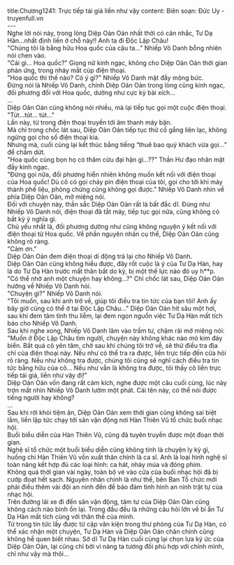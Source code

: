title:Chương1241: Trực tiếp tái giá liền như vậy
content:
Biên soạn: Đức Uy - truyenfull.vn<br>---<br>Nghe lời nói này, trong lòng Diệp Oản Oản nhất thời có cân nhắc, Tư Dạ Hàn…nhất định liền ở chỗ này!! Anh ta đi Độc Lập Châu!<br>"Chúng tôi là bằng hữu Hoa quốc của cậu ta..." Nhiếp Vô Danh bỗng nhiên nói chen vào.<br>"Cái gì... Hoa quốc?" Giọng nữ kinh ngạc, không cho Diệp Oản Oản thời gian phản ứng, trong nháy mắt cúp điện thoại.<br>"Hoa quốc thì thế nào? Có ý gì?" Nhiếp Vô Danh mặt đầy mộng bức.<br>Đừng nói là Nhiếp Vô Danh, chính Diệp Oản Oản trong lòng cũng kinh ngạc, đối phương đối với Hoa quốc, dường như cực kỳ bài xích...<br>...<br>Diệp Oản Oản cũng không nói nhiều, mà lại tiếp tục gọi một cuộc điện thoại.<br>"Tút…tút… tút…"<br>Lần này, từ trong điện thoại truyền tới âm thanh máy bận.<br>Mà chỉ trong chốc lát sau, Diệp Oản Oản tiếp tục thử cố gắng liên lạc, không ngừng gọi cho số điện thoại kia.<br>Nhưng mà, cuối cùng lại kết thúc bằng tiếng “thuê bao quý khách vừa gọi…” để chấm dứt.<br>"Hoa quốc cùng bọn họ có thâm cừu đại hận gì...??" Thần Hư đạo nhân mặt đầy kinh ngạc.<br>"Đừng gọi nữa, đối phương hiển nhiên không muốn kết nối với điện thoại của Hoa quốc! Dù cô có gọi cháy pin điện thoại của tôi, gọi cho tới khi máy thành phế liệu, phỏng chừng cũng không gọi được." Nhiếp Vô Danh nhìn về phía Diệp Oản Oản, mở miệng nói.<br>Đối với chuyện này, thần sắc Diệp Oản Oản rất là bất đắc dĩ. Đúng như Nhiếp Vô Danh nói, điện thoại đã tắt máy, tiếp tục gọi nữa, cũng không có bất kỳ ý nghĩa gì.<br>Chủ yếu nhất là, đối phương dường như cũng không nguyện ý kết nối với điện thoại từ Hoa quốc. Về phần nguyên nhân cụ thể, Diệp Oản Oản cũng không rõ ràng.<br>"Cảm ơn."<br>Diệp Oản Oản đem điện thoại di động trả lại cho Nhiếp Vô Danh.<br>Diệp Oản Oản cũng không hiểu được, đây rốt cuộc là ý của Tư Dạ Hàn, hay là do Tư Dạ Hàn trước mắt thân bất do kỷ, bị một thế lực nào đó uy h**p.<br>"Có thể nhờ anh một chuyện hay không...?" Chỉ chốc lát sau, Diệp Oản Oản hướng về Nhiếp Vô Danh hỏi.<br>"Chuyện gì?" Nhiếp Vô Danh nói.<br>"Tôi muốn, sau khi anh trở về, giúp tôi điều tra tin tức của bạn tôi! Anh ấy bây giờ cũng có thể ở tại Độc Lập Châu..." Diệp Oản Oản hít sâu một hơi, sau khi đem tâm tình thu liễm, lại đem ngọn nguồn việc Tư Dạ Hàn mất tích báo cho Nhiếp Vô Danh.<br>Sau khi nghe xong, Nhiếp Vô Danh lâm vào trầm tư, chậm rãi mở miệng nói: "Muốn ở Độc Lập Châu tìm người, chuyện này không khác nào mò kim đáy biển. Bất quá cô yên tâm, chờ sau khi chúng tôi trở về, sẽ thử điều tra địa chỉ của điện thoại này. Nếu như có thể tra ra được, liền trực tiếp đến cửa hỏi rõ ràng. Nếu như không tra được, chúng tôi cũng sẽ nghĩ cách điều tra tin tức bằng hữu của cô... Nếu như vẫn là không tra được, tôi thấy cô liền trực tiếp tái giá, liền như vậy đi!"<br>Diệp Oản Oản vốn đang rất cảm kích, nghe được một câu cuối cùng, lúc này trợn mắt nhìn Nhiếp Vô Danh lườm một phát. Cái tên này, có thể nói được tiếng người hay không?<br>...<br>Sau khi rời khỏi tiệm ăn, Diệp Oản Oản xem thời gian cũng không sai biệt lắm, liền lập tức chạy tới sân vận động nơi Hàn Thiên Vũ tổ chức buổi nhạc hội.<br>Buổi biểu diễn của Hàn Thiên Vũ, cũng đã tuyên truyền được một đoạn thời gian.<br>Nghệ sĩ tổ chức một buổi biểu diễn cũng không tính là chuyện ly kỳ gì, huống chi Hàn Thiên Vũ vốn xuất thân chính là ca sĩ. Anh là loại hình nghệ sĩ toàn năng kết hợp đủ các loại hình: ca hát, nhảy múa và đóng phim.<br>Không quá thời gian vài ngày, toàn bộ vé vào cửa của buổi nhạc hội đã bị cướp đoạt hết sạch. Nguyên nhân chính là như thế, bên Ban Tổ chức mới phải điều thêm vài đội an ninh đến để bảo đảm tình hình an ninh trật tự của nhạc hội.<br>Trên đường lái xe đi đến sân vận động, tâm tư của Diệp Oản Oản cũng không cách nào bình ổn lại. Trong đầu đều là những câu hỏi lớn về bí ẩn Tư Dạ Hàn mất tích cùng với thân thế của mình.<br>Từ trong tin tức lấy được từ cặp văn kiện trong thư phòng của Tư Dạ Hàn, có thể xác nhận một chuyện, Tư Dạ Hàn và Diệp Oản Oản chân chính cũng không hề quen biết nhau. Sở dĩ Tư Dạ Hàn cuối cùng lại chọn lựa ký ức của Diệp Oản Oản, lại cũng chỉ bởi vì nàng ta tương đối phù hợp với chính mình, chỉ như vậy mà thôi…